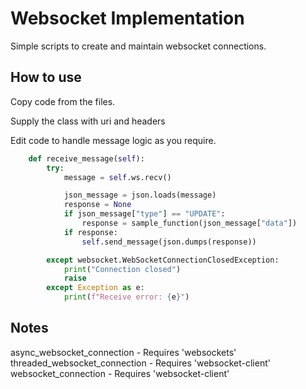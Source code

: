 # Websocket Implementation
Simple scripts to create and maintain websocket connections.

## How to use
Copy code from the files.

Supply the class with uri and headers

Edit code to handle message logic as you require.

```python
    def receive_message(self):
        try:
            message = self.ws.recv()

            json_message = json.loads(message)
            response = None
            if json_message["type"] == "UPDATE":
                response = sample_function(json_message["data"])
            if response:
                self.send_message(json.dumps(response))

        except websocket.WebSocketConnectionClosedException:
            print("Connection closed")
            raise
        except Exception as e:
            print(f"Receive error: {e}")
```

## Notes
async_websocket_connection - Requires 'websockets'
threaded_websocket_connection - Requires 'websocket-client'
websocket_connection - Requires 'websocket-client'